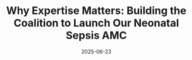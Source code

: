 ---
title: 'Why Expertise Matters: Building the Coalition to Launch Our Neonatal Sepsis AMC'
collection: blogs
date: 2025-06-23
external_url: 'https://www.cgdev.org/blog/why-expertise-matters-building-coalition-launch-our-neonatal-sepsis-amc'
coauthors: Akhil Bansal, Rebecca Rolapp, and Siddhartha Haria
permalink: /posts/2025/neotest_03/
---